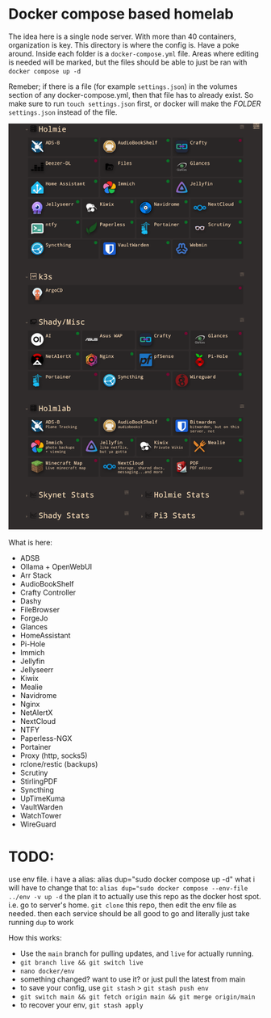 # Docker compose based homelab

The idea here is a single node server. With more than 40 containers, organization is key. This directory is where the config is. Have a poke around. Inside each folder is a `docker-compose.yml` file. Areas where editing is needed will be marked, but the files should be able to just be ran with `docker compose up -d`

Remeber; if there is a file (for example `settings.json`) in the volumes section of any docker-compose.yml, then that file has to already exist.
So make sure to run `touch settings.json` first, or docker will make the *FOLDER* `settings.json` instead of the file.

![dashy](dashy/dashy.png "dashy")

What is here:

- ADSB
- Ollama + OpenWebUI
- Arr Stack
- AudioBookShelf
- Crafty Controller
- Dashy
- FileBrowser
- ForgeJo
- Glances
- HomeAssistant
- Pi-Hole
- Immich
- Jellyfin
- Jellyseerr
- Kiwix
- Mealie
- Navidrome
- Nginx
- NetAlertX
- NextCloud
- NTFY
- Paperless-NGX
- Portainer
- Proxy (http, socks5)
- rclone/restic (backups)
- Scrutiny
- StirlingPDF
- Syncthing
- UpTimeKuma
- VaultWarden
- WatchTower
- WireGuard

# TODO:

use env file.
i have a alias: alias dup="sudo docker compose up -d"
what i will have to change that to: `alias dup="sudo docker compose --env-file ../env -v up -d`
the plan it to actually use this repo as the docker host spot.
i.e. go to server's home. `git clone` this repo, then edit the env file as needed. then each service should be all good to go and literally just take running `dup` to work

How this works:
- Use the `main` branch for pulling updates, and `live` for actually running.
- `git branch live && git switch live`
- `nano docker/env`
- something changed? want to use it? or just pull the latest from main
- to save your config, use `git stash` > `git stash push env`
- `git switch main && git fetch origin main && git merge origin/main`
- to recover your env, `git stash apply`
